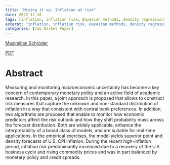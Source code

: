 ```yaml
---
title: "Mixing it up: Inflation at risk"
date: 2022-12-26
tags: [inflation, inflation risk, Bayesian methods, density regression, MCMC, variational Bayes]
excerpt: "inflation, inflation risk, Bayesian methods, density regression, MCMC, variational Bayes."
categories: [Job Market Paper]
---
```


[Maximilian Schröder](https://papers.ssrn.com/sol3/cf_dev/AbsByAuth.cfm?per_id=3737565)


[PDF](https://arxiv.org/pdf/2212.10301.pdf)

<!--


<a href="/assets/codes/Lecture_1.ipynb"><button class="btn" style="background-color:DodgerBlue; color:white" ><i class="fa fa-download"></i> Download</button></a>

-->



# Abstract
Measuring and monitoring macroeconomic uncertainty has become a key concern
of contemporary monetary policy and an active field of academic research. In this
paper, a joint approach is proposed that allows to construct risk measures that
capture the unknown and non-standard distribution of inflation in a way that consistent 
with central bank preferences. In addition, two algorithms are proposed that enable to monitor how economic predictors affect the risk outlook and how they shift probability mass across the forecast distribution. Both are widely applicable, enhance the interpretability of a broad
class of models, and are suitable for real-time applications. In the empirical exercises, the model yields superior
point and density forecasts of U.S. CPI inflation. During the recent
high-inflation period, inflation risk predominantly increased due to a
recovery of the U.S. business cycle and rising commodity prices and was in part
balanced by monetary policy and credit spreads.
